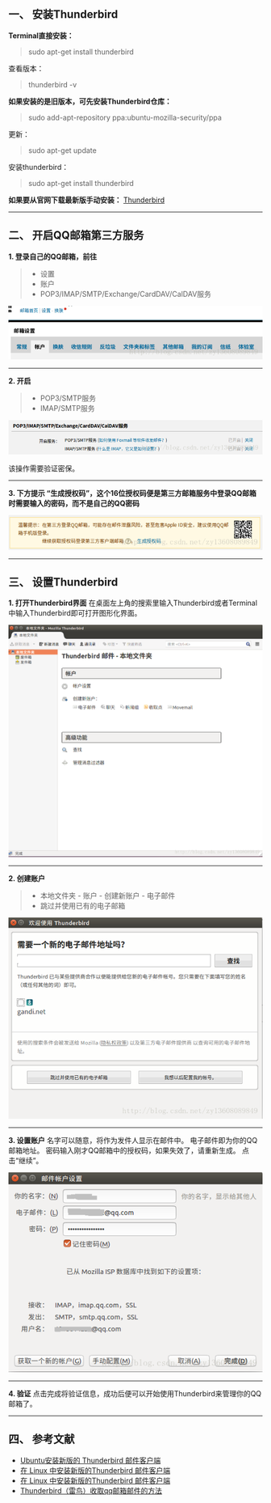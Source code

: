 ## 一、 安装Thunderbird

**Terminal直接安装：**

> sudo  apt-get install thunderbird

查看版本：

> thunderbird -v

**如果安装的是旧版本，可先安装Thunderbird仓库：**

> sudo add-apt-repository ppa:ubuntu-mozilla-security/ppa

更新：

> sudo apt-get update

安装thunderbird：

> sudo  apt-get install thunderbird

**如果要从官网下载最新版手动安装：**
[Thunderbird](https://www.thunderbird.net/zh-CN/)

** **
## 二、 开启QQ邮箱第三方服务

**1. 登录自己的QQ邮箱，前往**

> - 设置
> - 账户
> - POP3/IMAP/SMTP/Exchange/CardDAV/CalDAV服务

![](img/001.png)

----
**2. 开启**

> - POP3/SMTP服务
> - IMAP/SMTP服务

![](img/002.png)

该操作需要验证密保。

---
**3. 下方提示 “生成授权码”，这个16位授权码便是第三方邮箱服务中登录QQ邮箱时需要输入的密码，而不是自己的QQ密码**

![](img/003.png)

** **
## 三、 设置Thunderbird

**1. 打开Thunderbird界面**
在桌面左上角的搜索里输入Thunderbird或者Terminal中输入Thunderbird即可打开图形化界面。

![](img/004.png)

---
**2. 创建账户**
> - 本地文件夹 - 账户 - 创建新账户 - 电子邮件
> - 跳过并使用已有的电子邮箱

![](img/005.png)

---
**3. 设置账户**
名字可以随意，将作为发件人显示在邮件中。
电子邮件即为你的QQ邮箱地址。
密码输入刚才QQ邮箱中的授权码，如果失效了，请重新生成。
点击“继续”。

![](img/006.png)

---
**4. 验证**
点击完成将验证信息，成功后便可以开始使用Thunderbird来管理你的QQ邮箱了。

** **
## 四、 参考文献

- [Ubuntu安装新版的 Thunderbird 邮件客户端](http://blog.csdn.net/gatieme/article/details/78174372)
- [在 Linux 中安装新版的Thunderbird 邮件客户端](http://blog.csdn.net/looper66/article/details/54981739)
- [在 Linux 中安装新版的Thunderbird 邮件客户端](http://www.linuxprobe.com/install-thunderbird-client.html)
- [Thunderbird（雷鸟）收取qq邮箱邮件的方法](http://www.pc0359.cn/article/jiaocheng/71607.html)

